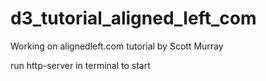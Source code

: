 # d3_tutorial_aligned_left_com

Working on alignedleft.com tutorial by Scott Murray

run http-server in terminal to start